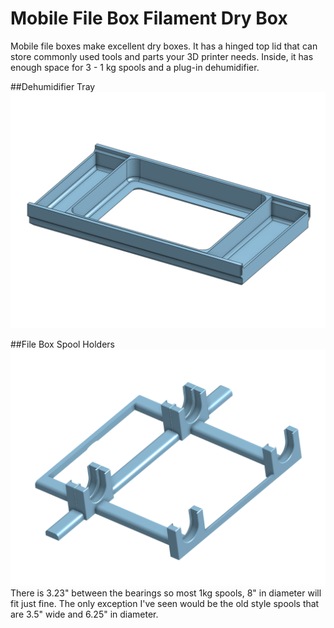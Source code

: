 # Mobile File Box Filament Dry Box
Mobile file boxes make excellent dry boxes. It has a hinged top lid that can store commonly used tools and parts your 3D printer needs. Inside, it has enough space for 3 - 1 kg spools and a plug-in  dehumidifier.

##Dehumidifier Tray
![Dehumidifier Tray 3D](Dehumidifier_Tray_3D.png)

##File Box Spool Holders
![File Box Spool Holders](File_Box_Spool_Holders.png)
There is 3.23" between the bearings so most 1kg spools, 8" in diameter will fit just fine. The only exception I've seen would be the old style spools that are 3.5" wide and 6.25" in diameter.